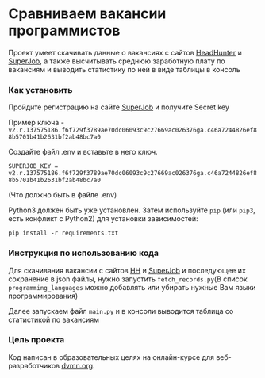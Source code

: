 # Сравниваем вакансии программистов

Проект умеет скачивать данные о вакансиях с сайтов [HeadHunter](https://hh.ru/) 
и [SuperJob](https://www.superjob.ru/), а также высчитывать среднюю заработную плату по вакансиям и
выводить статистику по ней в виде таблицы в консоль

### Как установить

Пройдите регистрацию на сайте [SuperJob](https://api.superjob.ru/) и получите 
Secret key 

Пример ключа - `v2.r.137575186.f6f729f3789ae70dc06093c9c27669ac026376ga.c46a7244826ef88b5701b41b2631bf2ab48bc7a0`

Создайте файл .env и вставьте в него ключ.

`SUPERJOB_KEY = v2.r.137575186.f6f729f3789ae70dc06093c9c27669ac026376ga.c46a7244826ef88b5701b41b2631bf2ab48bc7a0`

(Что должно быть в файле .env)

Python3 должен быть уже установлен. 
Затем используйте `pip` (или `pip3`, есть конфликт с Python2) для установки зависимостей:
```
pip install -r requirements.txt
```

### Инструкция по использованию кода

Для скачивания вакансии с сайтов [HH](https://hh.ru/) и [SuperJob](https://www.superjob.ru/) и последующее их сохранение в json файлы,
нужно запустить `fetch_records.py`(В список `programming_languages` можно 
добавлять или убирать нужные Вам языки программирования)

Далее запускаем файл `main.py` и в консоли выводится таблица со статистикой по вакансиям


### Цель проекта

Код написан в образовательных целях на онлайн-курсе для веб-разработчиков [dvmn.org](https://dvmn.org/).
